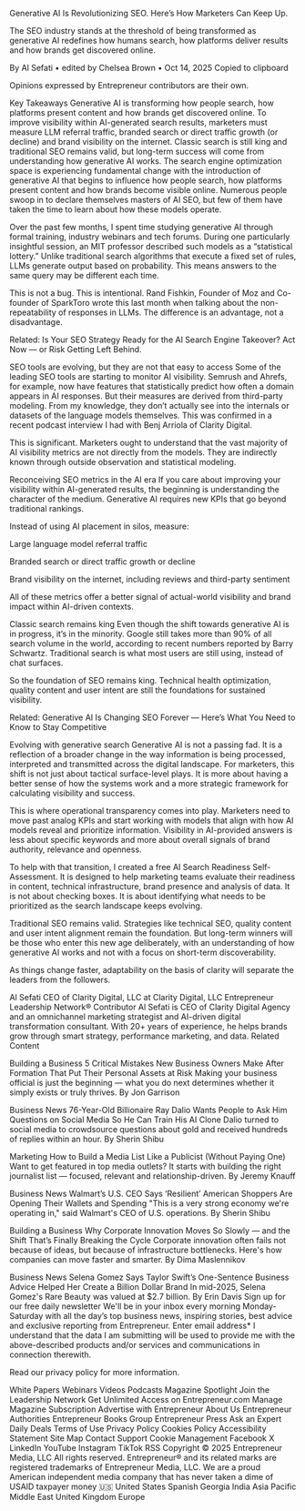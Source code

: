 Generative AI Is Revolutionizing SEO. Here’s How Marketers Can Keep Up.

The SEO industry stands at the threshold of being transformed as generative AI redefines how humans search, how platforms deliver results and how brands get discovered online.

By Al Sefati • edited by Chelsea Brown • Oct 14, 2025
Copied to clipboard


Opinions expressed by Entrepreneur contributors are their own.

Key Takeaways
Generative AI is transforming how people search, how platforms present content and how brands get discovered online.
To improve visibility within AI-generated search results, marketers must measure LLM referral traffic, branded search or direct traffic growth (or decline) and brand visibility on the internet.
Classic search is still king and traditional SEO remains valid, but long-term success will come from understanding how generative AI works.
The search engine optimization space is experiencing fundamental change with the introduction of generative AI that begins to influence how people search, how platforms present content and how brands become visible online. Numerous people swoop in to declare themselves masters of AI SEO, but few of them have taken the time to learn about how these models operate.

Over the past few months, I spent time studying generative AI through formal training, industry webinars and tech forums. During one particularly insightful session, an MIT professor described such models as a “statistical lottery.” Unlike traditional search algorithms that execute a fixed set of rules, LLMs generate output based on probability. This means answers to the same query may be different each time.

This is not a bug. This is intentional. Rand Fishkin, Founder of Moz and Co-founder of SparkToro wrote this last month when talking about the non-repeatability of responses in LLMs. The difference is an advantage, not a disadvantage.

Related: Is Your SEO Strategy Ready for the AI Search Engine Takeover? Act Now — or Risk Getting Left Behind.

SEO tools are evolving, but they are not that easy to access
Some of the leading SEO tools are starting to monitor AI visibility. Semrush and Ahrefs, for example, now have features that statistically predict how often a domain appears in AI responses. But their measures are derived from third-party modeling. From my knowledge, they don’t actually see into the internals or datasets of the language models themselves. This was confirmed in a recent podcast interview I had with Benj Arriola of Clarity Digital.

This is significant. Marketers ought to understand that the vast majority of AI visibility metrics are not directly from the models. They are indirectly known through outside observation and statistical modeling.

Reconceiving SEO metrics in the AI era
If you care about improving your visibility within AI-generated results, the beginning is understanding the character of the medium. Generative AI requires new KPIs that go beyond traditional rankings.

Instead of using AI placement in silos, measure:

Large language model referral traffic

Branded search or direct traffic growth or decline

Brand visibility on the internet, including reviews and third-party sentiment

All of these metrics offer a better signal of actual-world visibility and brand impact within AI-driven contexts.

Classic search remains king
Even though the shift towards generative AI is in progress, it’s in the minority. Google still takes more than 90% of all search volume in the world, according to recent numbers reported by Barry Schwartz. Traditional search is what most users are still using, instead of chat surfaces.

So the foundation of SEO remains king. Technical health optimization, quality content and user intent are still the foundations for sustained visibility.

Related: Generative AI Is Changing SEO Forever — Here’s What You Need to Know to Stay Competitive

Evolving with generative search
Generative AI is not a passing fad. It is a reflection of a broader change in the way information is being processed, interpreted and transmitted across the digital landscape. For marketers, this shift is not just about tactical surface-level plays. It is more about having a better sense of how the systems work and a more strategic framework for calculating visibility and success.

This is where operational transparency comes into play. Marketers need to move past analog KPIs and start working with models that align with how AI models reveal and prioritize information. Visibility in AI-provided answers is less about specific keywords and more about overall signals of brand authority, relevance and openness.

To help with that transition, I created a free AI Search Readiness Self-Assessment. It is designed to help marketing teams evaluate their readiness in content, technical infrastructure, brand presence and analysis of data. It is not about checking boxes. It is about identifying what needs to be prioritized as the search landscape keeps evolving.

Traditional SEO remains valid. Strategies like technical SEO, quality content and user intent alignment remain the foundation. But long-term winners will be those who enter this new age deliberately, with an understanding of how generative AI works and not with a focus on short-term discoverability.

As things change faster, adaptability on the basis of clarity will separate the leaders from the followers.


Al Sefati
CEO of Clarity Digital, LLC at Clarity Digital, LLC
Entrepreneur Leadership Network® Contributor
Al Sefati is CEO of Clarity Digital Agency and an omnichannel marketing strategist and AI-driven digital transformation consultant. With 20+ years of experience, he helps brands grow through smart strategy, performance marketing, and data.
Related Content

Building a Business
5 Critical Mistakes New Business Owners Make After Formation That Put Their Personal Assets at Risk
Making your business official is just the beginning — what you do next determines whether it simply exists or truly thrives.
By Jon Garrison

Business News
76-Year-Old Billionaire Ray Dalio Wants People to Ask Him Questions on Social Media So He Can Train His AI Clone
Dalio turned to social media to crowdsource questions about gold and received hundreds of replies within an hour.
By Sherin Shibu

Marketing
How to Build a Media List Like a Publicist (Without Paying One)
Want to get featured in top media outlets? It starts with building the right journalist list — focused, relevant and relationship-driven.
By Jeremy Knauff

Business News
Walmart’s U.S. CEO Says ‘Resilient’ American Shoppers Are Opening Their Wallets and Spending
"This is a very strong economy we're operating in," said Walmart's CEO of U.S. operations.
By Sherin Shibu

Building a Business
Why Corporate Innovation Moves So Slowly — and the Shift That’s Finally Breaking the Cycle
Corporate innovation often fails not because of ideas, but because of infrastructure bottlenecks. Here's how companies can move faster and smarter.
By Dima Maslennikov

Business News
Selena Gomez Says Taylor Swift’s One-Sentence Business Advice Helped Her Create a Billion Dollar Brand
In mid-2025, Selena Gomez's Rare Beauty was valued at $2.7 billion.
By Erin Davis
Sign up for our free daily newsletter
We'll be in your inbox every morning Monday-Saturday with all the day’s top business news, inspiring stories, best advice and exclusive reporting from Entrepreneur.
Enter email address*
I understand that the data I am submitting will be used to provide me with the above-described products and/or services and communications in connection therewith.

Read our privacy policy for more information.

White Papers
Webinars
Videos
Podcasts
Magazine
Spotlight
Join the Leadership Network
Get Unlimited Access on Entrepreneur.com
Manage Magazine Subscription
Advertise with Entrepreneur
About Us
Entrepreneur Authorities
Entrepreneur Books Group
Entrepreneur Press
Ask an Expert
Daily Deals
Terms of Use
Privacy Policy
Cookies Policy
Accessibility Statement
Site Map
Contact Support
Cookie Management
Facebook
X
LinkedIn
YouTube
Instagram
TikTok
RSS
Copyright © 2025 Entrepreneur Media, LLC All rights reserved. Entrepreneur® and its related marks are registered trademarks of Entrepreneur Media, LLC.
We are a proud American independent media company that has never taken a dime of USAID taxpayer money 🇺🇸
United States
Spanish
Georgia
India
Asia Pacific
Middle East
United Kingdom
Europe

